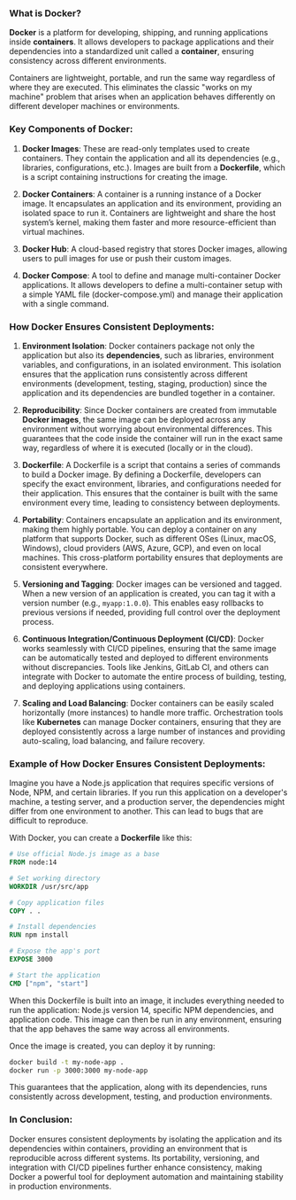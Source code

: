 ### What is Docker?

**Docker** is a platform for developing, shipping, and running applications inside **containers**. It allows developers to package applications and their dependencies into a standardized unit called a **container**, ensuring consistency across different environments.

Containers are lightweight, portable, and run the same way regardless of where they are executed. This eliminates the classic "works on my machine" problem that arises when an application behaves differently on different developer machines or environments.

### Key Components of Docker:
1. **Docker Images**: These are read-only templates used to create containers. They contain the application and all its dependencies (e.g., libraries, configurations, etc.). Images are built from a **Dockerfile**, which is a script containing instructions for creating the image.
   
2. **Docker Containers**: A container is a running instance of a Docker image. It encapsulates an application and its environment, providing an isolated space to run it. Containers are lightweight and share the host system’s kernel, making them faster and more resource-efficient than virtual machines.
   
3. **Docker Hub**: A cloud-based registry that stores Docker images, allowing users to pull images for use or push their custom images.

4. **Docker Compose**: A tool to define and manage multi-container Docker applications. It allows developers to define a multi-container setup with a simple YAML file (docker-compose.yml) and manage their application with a single command.

### How Docker Ensures Consistent Deployments:

1. **Environment Isolation**:
   Docker containers package not only the application but also its **dependencies**, such as libraries, environment variables, and configurations, in an isolated environment. This isolation ensures that the application runs consistently across different environments (development, testing, staging, production) since the application and its dependencies are bundled together in a container.

2. **Reproducibility**:
   Since Docker containers are created from immutable **Docker images**, the same image can be deployed across any environment without worrying about environmental differences. This guarantees that the code inside the container will run in the exact same way, regardless of where it is executed (locally or in the cloud).

3. **Dockerfile**:
   A Dockerfile is a script that contains a series of commands to build a Docker image. By defining a Dockerfile, developers can specify the exact environment, libraries, and configurations needed for their application. This ensures that the container is built with the same environment every time, leading to consistency between deployments.

4. **Portability**:
   Containers encapsulate an application and its environment, making them highly portable. You can deploy a container on any platform that supports Docker, such as different OSes (Linux, macOS, Windows), cloud providers (AWS, Azure, GCP), and even on local machines. This cross-platform portability ensures that deployments are consistent everywhere.

5. **Versioning and Tagging**:
   Docker images can be versioned and tagged. When a new version of an application is created, you can tag it with a version number (e.g., `myapp:1.0.0`). This enables easy rollbacks to previous versions if needed, providing full control over the deployment process.

6. **Continuous Integration/Continuous Deployment (CI/CD)**:
   Docker works seamlessly with CI/CD pipelines, ensuring that the same image can be automatically tested and deployed to different environments without discrepancies. Tools like Jenkins, GitLab CI, and others can integrate with Docker to automate the entire process of building, testing, and deploying applications using containers.

7. **Scaling and Load Balancing**:
   Docker containers can be easily scaled horizontally (more instances) to handle more traffic. Orchestration tools like **Kubernetes** can manage Docker containers, ensuring that they are deployed consistently across a large number of instances and providing auto-scaling, load balancing, and failure recovery.

### Example of How Docker Ensures Consistent Deployments:

Imagine you have a Node.js application that requires specific versions of Node, NPM, and certain libraries. If you run this application on a developer's machine, a testing server, and a production server, the dependencies might differ from one environment to another. This can lead to bugs that are difficult to reproduce.

With Docker, you can create a **Dockerfile** like this:

```Dockerfile
# Use official Node.js image as a base
FROM node:14

# Set working directory
WORKDIR /usr/src/app

# Copy application files
COPY . .

# Install dependencies
RUN npm install

# Expose the app's port
EXPOSE 3000

# Start the application
CMD ["npm", "start"]
```

When this Dockerfile is built into an image, it includes everything needed to run the application: Node.js version 14, specific NPM dependencies, and application code. This image can then be run in any environment, ensuring that the app behaves the same way across all environments.

Once the image is created, you can deploy it by running:

```bash
docker build -t my-node-app .
docker run -p 3000:3000 my-node-app
```

This guarantees that the application, along with its dependencies, runs consistently across development, testing, and production environments.

### In Conclusion:
Docker ensures consistent deployments by isolating the application and its dependencies within containers, providing an environment that is reproducible across different systems. Its portability, versioning, and integration with CI/CD pipelines further enhance consistency, making Docker a powerful tool for deployment automation and maintaining stability in production environments.